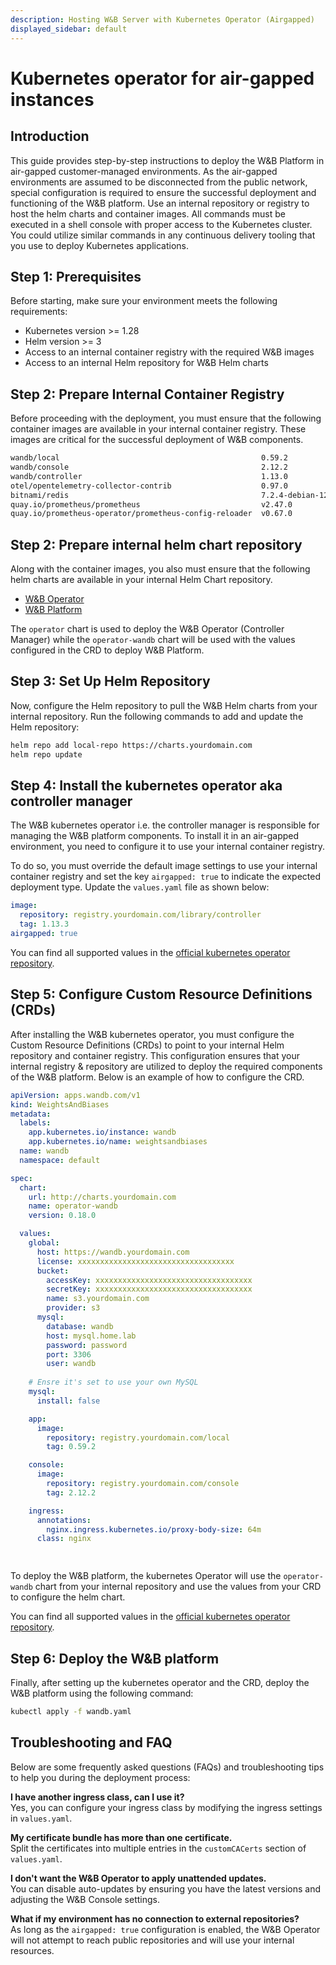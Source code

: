 ```yaml
---
description: Hosting W&B Server with Kubernetes Operator (Airgapped)
displayed_sidebar: default
---
```


# Kubernetes operator for air-gapped instances

## Introduction

This guide provides step-by-step instructions to deploy the W&B Platform in air-gapped customer-managed environments. 
As the air-gapped environments are assumed to be disconnected from the public network, special configuration is required to ensure the successful deployment and functioning of the W&B platform.
Use an internal repository or registry to host the helm charts and container images.
All commands must be executed in a shell console with proper access to the Kubernetes cluster.
You could utilize similar commands in any continuous delivery tooling that you use to deploy Kubernetes applications.

## Step 1: Prerequisites

Before starting, make sure your environment meets the following requirements:

- Kubernetes version >= 1.28
- Helm version >= 3
- Access to an internal container registry with the required W&B images
- Access to an internal Helm repository for W&B Helm charts

## Step 2: Prepare Internal Container Registry

Before proceeding with the deployment, you must ensure that the following container images are available in your internal container registry. 
These images are critical for the successful deployment of W&B components.

```bash
wandb/local                                             0.59.2
wandb/console                                           2.12.2
wandb/controller                                        1.13.0
otel/opentelemetry-collector-contrib                    0.97.0
bitnami/redis                                           7.2.4-debian-12-r9
quay.io/prometheus/prometheus                           v2.47.0
quay.io/prometheus-operator/prometheus-config-reloader  v0.67.0
```

## Step 2: Prepare internal helm chart repository

Along with the container images, you also must ensure that the following helm charts are available in your internal Helm Chart repository. 


- [W&B Operator](https://github.com/wandb/helm-charts/tree/main/charts/operator)
- [W&B Platform](https://github.com/wandb/helm-charts/tree/main/charts/operator-wandb)


The `operator` chart is used to deploy the W&B Operator (Controller Manager) while the `operator-wandb` chart will be used with the values configured in the CRD to deploy W&B Platform.

## Step 3: Set Up Helm Repository

Now, configure the Helm repository to pull the W&B Helm charts from your internal repository. Run the following commands to add and update the Helm repository:

```bash
helm repo add local-repo https://charts.yourdomain.com
helm repo update
```

## Step 4: Install the kubernetes operator aka controller manager

The W&B kubernetes operator i.e. the controller manager is responsible for managing the W&B platform components. To install it in an air-gapped environment, 
you need to configure it to use your internal container registry.

To do so, you must override the default image settings to use your internal container registry and set the key `airgapped: true` to indicate the expected deployment type. Update the `values.yaml` file as shown below:

```yaml
image:
  repository: registry.yourdomain.com/library/controller
  tag: 1.13.3
airgapped: true
```

You can find all supported values in the [official kubernetes operator repository](https://github.com/wandb/helm-charts/blob/main/charts/operator/values.yaml).

## Step 5: Configure Custom Resource Definitions (CRDs)

After installing the W&B kubernetes operator, you must configure the Custom Resource Definitions (CRDs) to point to your internal Helm repository and container registry. 
This configuration ensures that your internal registry & repository are utilized to deploy the required components of the W&B platform. Below is an example of how to configure the CRD.

```yaml
apiVersion: apps.wandb.com/v1
kind: WeightsAndBiases
metadata:
  labels:
    app.kubernetes.io/instance: wandb
    app.kubernetes.io/name: weightsandbiases
  name: wandb
  namespace: default

spec:
  chart:
    url: http://charts.yourdomain.com
    name: operator-wandb
    version: 0.18.0

  values:
    global:
      host: https://wandb.yourdomain.com
      license: xxxxxxxxxxxxxxxxxxxxxxxxxxxxxxxxxxx
      bucket:
        accessKey: xxxxxxxxxxxxxxxxxxxxxxxxxxxxxxxxxxx
        secretKey: xxxxxxxxxxxxxxxxxxxxxxxxxxxxxxxxxxx
        name: s3.yourdomain.com
        provider: s3
      mysql:
        database: wandb
        host: mysql.home.lab
        password: password
        port: 3306
        user: wandb
    
    # Ensre it's set to use your own MySQL
    mysql:
      install: false

    app:
      image:
        repository: registry.yourdomain.com/local
        tag: 0.59.2

    console:
      image:
        repository: registry.yourdomain.com/console
        tag: 2.12.2

    ingress:
      annotations:
        nginx.ingress.kubernetes.io/proxy-body-size: 64m
      class: nginx

    
```

To deploy the W&B platform, the kubernetes Operator will use the `operator-wandb` chart from your internal repository and use the values from your CRD to configure the helm chart.

You can find all supported values in the [official kubernetes operator repository](https://github.com/wandb/helm-charts/blob/main/charts/operator/values.yaml).

## Step 6: Deploy the W&B platform

Finally, after setting up the kubernetes operator and the CRD, deploy the W&B platform using the following command:

```bash
kubectl apply -f wandb.yaml
```

## Troubleshooting and FAQ

Below are some frequently asked questions (FAQs) and troubleshooting tips to help you during the deployment process:

**I have another ingress class, can I use it?**  
Yes, you can configure your ingress class by modifying the ingress settings in `values.yaml`.

**My certificate bundle has more than one certificate.**  
Split the certificates into multiple entries in the `customCACerts` section of `values.yaml`.

**I don't want the W&B Operator to apply unattended updates.**  
You can disable auto-updates by ensuring you have the latest versions and adjusting the W&B Console settings.

**What if my environment has no connection to external repositories?**  
As long as the `airgapped: true` configuration is enabled, the W&B Operator will not attempt to reach public repositories and will use your internal resources.
